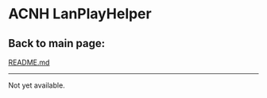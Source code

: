 # ACNH LanPlayHelper

## Back to main page:
[README.md](https://github.com/andrigamerita/ACNH-LanPlayHelper/blob/master/README.md)

---

Not yet available.